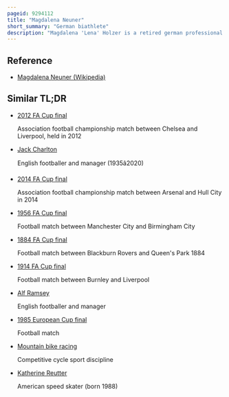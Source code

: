 ```yaml
---
pageid: 9294112
title: "Magdalena Neuner"
short_summary: "German biathlete"
description: "Magdalena 'Lena' Holzer is a retired german professional Biathlete. She is the most successful Woman of all Time at Biathlon World Championships and a two-time Olympic Gold Medalist. She became the youngest overall World Cup Winner in the History of the international Biathlon Union at the Age of 21. Holzer is second all-time on the Biathlon World cup tour with 34 World Cup Wins. She has won the overall World Cup Title three Times, in 2007–08, in 2009–10 and her final Season in 2011–12. Holzer retired from the Sport in March 2012 at 25 Years old citing a Lack of Motivation and her Desire for a normal Life."
---
```


## Reference

- [Magdalena Neuner (Wikipedia)](https://en.wikipedia.org/?curid=9294112)

## Similar TL;DR

- [2012 FA Cup final](/tldr/en/2012-fa-cup-final)

  Association football championship match between Chelsea and Liverpool, held in 2012

- [Jack Charlton](/tldr/en/jack-charlton)

  English footballer and manager (1935â2020)

- [2014 FA Cup final](/tldr/en/2014-fa-cup-final)

  Association football championship match between Arsenal and Hull City in 2014

- [1956 FA Cup final](/tldr/en/1956-fa-cup-final)

  Football match between Manchester City and Birmingham City

- [1884 FA Cup final](/tldr/en/1884-fa-cup-final)

  Football match between Blackburn Rovers and Queen's Park 1884

- [1914 FA Cup final](/tldr/en/1914-fa-cup-final)

  Football match between Burnley and Liverpool

- [Alf Ramsey](/tldr/en/alf-ramsey)

  English footballer and manager

- [1985 European Cup final](/tldr/en/1985-european-cup-final)

  Football match

- [Mountain bike racing](/tldr/en/mountain-bike-racing)

  Competitive cycle sport discipline

- [Katherine Reutter](/tldr/en/katherine-reutter)

  American speed skater (born 1988)
